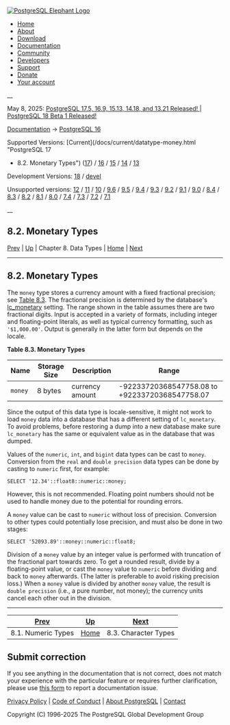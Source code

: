 [ ![PostgreSQL Elephant Logo](/media/img/about/press/elephant.png) ](/)

  * [Home](/ "Home")
  * [About](/about/ "About")
  * [Download](/download/ "Download")
  * [Documentation](/docs/ "Documentation")
  * [Community](/community/ "Community")
  * [Developers](/developer/ "Developers")
  * [Support](/support/ "Support")
  * [Donate](/about/donate/ "Donate")
  * [Your account](/account/ "Your account")

__

May 8, 2025: [ PostgreSQL 17.5, 16.9, 15.13, 14.18, and 13.21 Released! ](/about/news/postgresql-175-169-1513-1418-and-1321-released-3072/) | [ PostgreSQL 18 Beta 1 Released! ](/about/news/postgresql-18-beta-1-released-3070/)

[Documentation](/docs/ "Documentation") -> [PostgreSQL
16](/docs/16/index.html)

Supported Versions: [Current](/docs/current/datatype-money.html "PostgreSQL 17
- 8.2. Monetary Types") ([17](/docs/17/datatype-money.html "PostgreSQL 17 -
8.2. Monetary Types")) / [16](/docs/16/datatype-money.html "PostgreSQL 16 -
8.2. Monetary Types") / [15](/docs/15/datatype-money.html "PostgreSQL 15 -
8.2. Monetary Types") / [14](/docs/14/datatype-money.html "PostgreSQL 14 -
8.2. Monetary Types") / [13](/docs/13/datatype-money.html "PostgreSQL 13 -
8.2. Monetary Types")

Development Versions: [18](/docs/18/datatype-money.html "PostgreSQL 18 -
8.2. Monetary Types") / [devel](/docs/devel/datatype-money.html "PostgreSQL
devel - 8.2. Monetary Types")

Unsupported versions: [12](/docs/12/datatype-money.html "PostgreSQL 12 -
8.2. Monetary Types") / [11](/docs/11/datatype-money.html "PostgreSQL 11 -
8.2. Monetary Types") / [10](/docs/10/datatype-money.html "PostgreSQL 10 -
8.2. Monetary Types") / [9.6](/docs/9.6/datatype-money.html "PostgreSQL 9.6 -
8.2. Monetary Types") / [9.5](/docs/9.5/datatype-money.html "PostgreSQL 9.5 -
8.2. Monetary Types") / [9.4](/docs/9.4/datatype-money.html "PostgreSQL 9.4 -
8.2. Monetary Types") / [9.3](/docs/9.3/datatype-money.html "PostgreSQL 9.3 -
8.2. Monetary Types") / [9.2](/docs/9.2/datatype-money.html "PostgreSQL 9.2 -
8.2. Monetary Types") / [9.1](/docs/9.1/datatype-money.html "PostgreSQL 9.1 -
8.2. Monetary Types") / [9.0](/docs/9.0/datatype-money.html "PostgreSQL 9.0 -
8.2. Monetary Types") / [8.4](/docs/8.4/datatype-money.html "PostgreSQL 8.4 -
8.2. Monetary Types") / [8.3](/docs/8.3/datatype-money.html "PostgreSQL 8.3 -
8.2. Monetary Types") / [8.2](/docs/8.2/datatype-money.html "PostgreSQL 8.2 -
8.2. Monetary Types") / [8.1](/docs/8.1/datatype-money.html "PostgreSQL 8.1 -
8.2. Monetary Types") / [8.0](/docs/8.0/datatype-money.html "PostgreSQL 8.0 -
8.2. Monetary Types") / [7.4](/docs/7.4/datatype-money.html "PostgreSQL 7.4 -
8.2. Monetary Types") / [7.3](/docs/7.3/datatype-money.html "PostgreSQL 7.3 -
8.2. Monetary Types") / [7.2](/docs/7.2/datatype-money.html "PostgreSQL 7.2 -
8.2. Monetary Types") / [7.1](/docs/7.1/datatype-money.html "PostgreSQL 7.1 -
8.2. Monetary Types")

__

8.2. Monetary Types  
---  
[Prev](datatype-numeric.html "8.1. Numeric Types")  | [Up](datatype.html "Chapter 8. Data Types") | Chapter 8. Data Types | [Home](index.html "PostgreSQL 16.9 Documentation") |  [Next](datatype-character.html "8.3. Character Types")  
  
* * *

## 8.2. Monetary Types #

The `money` type stores a currency amount with a fixed fractional precision;
see [Table 8.3](datatype-money.html#DATATYPE-MONEY-TABLE "Table 8.3. Monetary
Types"). The fractional precision is determined by the database's
[lc_monetary](runtime-config-client.html#GUC-LC-MONETARY) setting. The range
shown in the table assumes there are two fractional digits. Input is accepted
in a variety of formats, including integer and floating-point literals, as
well as typical currency formatting, such as `'$1,000.00'`. Output is
generally in the latter form but depends on the locale.

**Table  8.3. Monetary Types**

Name | Storage Size | Description | Range  
---|---|---|---  
`money` | 8 bytes | currency amount | -92233720368547758.08 to +92233720368547758.07  
  
  

Since the output of this data type is locale-sensitive, it might not work to
load `money` data into a database that has a different setting of
`lc_monetary`. To avoid problems, before restoring a dump into a new database
make sure `lc_monetary` has the same or equivalent value as in the database
that was dumped.

Values of the `numeric`, `int`, and `bigint` data types can be cast to
`money`. Conversion from the `real` and `double precision` data types can be
done by casting to `numeric` first, for example:

    
    
    SELECT '12.34'::float8::numeric::money;
    

However, this is not recommended. Floating point numbers should not be used to
handle money due to the potential for rounding errors.

A `money` value can be cast to `numeric` without loss of precision. Conversion
to other types could potentially lose precision, and must also be done in two
stages:

    
    
    SELECT '52093.89'::money::numeric::float8;
    

Division of a `money` value by an integer value is performed with truncation
of the fractional part towards zero. To get a rounded result, divide by a
floating-point value, or cast the `money` value to `numeric` before dividing
and back to `money` afterwards. (The latter is preferable to avoid risking
precision loss.) When a `money` value is divided by another `money` value, the
result is `double precision` (i.e., a pure number, not money); the currency
units cancel each other out in the division.

* * *

[Prev](datatype-numeric.html "8.1. Numeric Types")  | [Up](datatype.html "Chapter 8. Data Types") |  [Next](datatype-character.html "8.3. Character Types")  
---|---|---  
8.1. Numeric Types  | [Home](index.html "PostgreSQL 16.9 Documentation") |  8.3. Character Types  
  
## Submit correction

If you see anything in the documentation that is not correct, does not match
your experience with the particular feature or requires further clarification,
please use [this form](/account/comments/new/16/datatype-money.html/) to
report a documentation issue.

[Privacy Policy](/about/privacypolicy) | [Code of Conduct](/about/policies/coc/) | [About PostgreSQL](/about/) | [Contact](/about/contact/)  

Copyright (C) 1996-2025 The PostgreSQL Global Development Group

